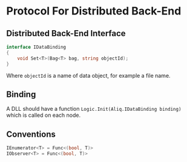# Protocol For Distributed Back-End

## Distributed Back-End Interface

```cs
interface IDataBinding
{
	void Set<T>(Bag<T> bag, string objectId);
}
```

Where `objectId` is a name of data object, for example a file name.

## Binding

A DLL should have a function `Logic.Init(Aliq.IDataBinding binding)` which is called on each node.

## Conventions

```csharp
IEnumerator<T> = Func<(bool, T)>
IObserver<T> = Func<(bool, T)>
```